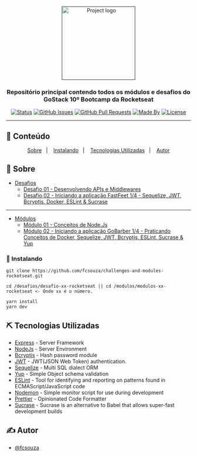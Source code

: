 <p align="center">
  <a href="" rel="noopener">
 <img width=200px src="https://rocketseat-cdn.s3-sa-east-1.amazonaws.com/bootcamp-header.png" alt="Project logo"></a>
</p>

<h3 align="center">Repositório principal contendo todos os módulos e desafios do GoStack 10º Bootcamp da Rocketseat</h3>

<div align="center">

[![Status](https://img.shields.io/badge/status-active-success.svg)]()
[![GitHub Issues](https://img.shields.io/github/languages/count/fcsouza/challenges-and-modules-rocketseat)]()
[![GitHub Pull Requests](https://img.shields.io/github/last-commit/fcsouza/challenges-and-modules-rocketseat)]()
[![Made By](https://img.shields.io/badge/Made%20By-Fabricio%20Cavalcante-brightgreen)]()
[![License](https://img.shields.io/badge/license-MIT-blue.svg)](/LICENSE)

</div>

---

## 📝 Conteúdo
<p align="center">
<a href="#about">Sobre</a>&nbsp;&nbsp;&nbsp;|&nbsp;&nbsp;&nbsp;
<a href="#installing">Instalando</a>&nbsp;&nbsp;&nbsp;|&nbsp;&nbsp;&nbsp;
<a href="#built_using">Tecnologias Utilizadas</a>&nbsp;&nbsp;&nbsp;|&nbsp;&nbsp;&nbsp;
<a href="#authors">Autor</a>
</p>


## 🧐 Sobre <a name = "about"></a>
* [Desafios](https://github.com/fcsouza/challenges-and-modules-rocketseat/tree/master/Desafios)
  * [Desafio 01 - Desenvolvendo APIs e Middlewares](https://github.com/fcsouza/challenges-and-modules-rocketseat/tree/master/Desafios/desafio-01-rocketseat)
  * [Desafio 02 - Iniciando a aplicação FastFeet 1/4 - Sequelize, JWT, Bcryptjs, Docker, ESLint & Sucrase](https://github.com/fcsouza/challenges-and-modules-rocketseat/tree/master/Desafios/desafio-02-rocketseat)
  
---

* [Módulos](https://github.com/fcsouza/challenges-and-modules-rocketseat/tree/master/Modulos)
  * [Módulo 01 - Conceitos de Node.Js](https://github.com/fcsouza/challenges-and-modules-rocketseat/tree/master/Modulos/modulo-01-rocketseat)
  * [Módulo 02 - Iniciando a aplicação GoBarber 1/4 - Praticando Conceitos de Docker, Sequelize, JWT, Bcryptjs, ESLint, Sucrase & Yup  ](https://github.com/fcsouza/challenges-and-modules-rocketseat/tree/master/Modulos/modulo-02-rockeseat)

### :nut_and_bolt: Instalando <a name = "installing"></a>

```
git clone https://github.com/fcsouza/challenges-and-modules-rocketseat.git

cd /desafios/desafio-xx-rocketseat || cd /modulos/modulos-xx-rocketseat <- Onde xx é o número.

yarn install
yarn dev
```

## ⛏️ Tecnologias Utilizadas <a name = "built_using"></a>

- [Express](https://expressjs.com/) - Server Framework
- [NodeJs](https://nodejs.org/en/) - Server Environment
- [Bcryptjs](https://www.npmjs.com/package/bcryptjs) - Hash password module
- [JWT](https://www.npmjs.com/package/jsonwebtoken) - JWT(JSON Web Token) authentication.
- [Sequelize](https://sequelize.org/) - Multi SQL dialect ORM 
- [Yup](https://github.com/jquense/yup) - Simple Object schema validation
- [ESLint](https://eslint.org/) -  Tool for identifying and reporting on patterns found in ECMAScript/JavaScript code
- [Nodemon](https://www.npmjs.com/package/nodemon) - Simple monitor script for use during development
- [Prettier](https://prettier.io/) - Opinionated Code Formatter
- [Sucrase](https://www.npmjs.com/package/sucrase) - Sucrase is an alternative to Babel that allows super-fast development builds

## ✍️ Autor <a name = "authors"></a>

- [@fcsouza](https://github.com/fcsouza)
